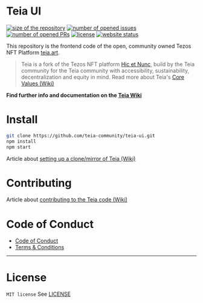 # Teia UI

[![size of the repository](https://img.shields.io/github/languages/code-size/teia-community/teia-ui?style=flat-square)](https://github.com/teia-community/teia-ui)
[![number of opened issues](https://img.shields.io/github/issues/teia-community/teia-ui?style=flat-square&color=blue)](https://github.com/teia-community/teia-ui/issues)
[![number of opened PRs](https://img.shields.io/github/issues-pr/teia-community/teia-ui?style=flat-square&color=blue)](https://github.com/teia-community/teia-ui/pulls)
[![license](https://img.shields.io/github/license/teia-community/teia-ui?style=flat-square&color=black)](./LICENSE)
[![website status](https://img.shields.io/website?style=flat-square&url=https%3A%2F%2Fteia.art)](https://teia.art)

This repository is the frontend code of the open, community owned Tezos NFT Platform [teia.art](https://teia.art).

> Teia is a fork of the Tezos NFT platform [Hic et Nunc](https://www.hicetnunc.xyz/), build by the Teia community for the Teia community with accessibility, sustainability, decentralization and equity in mind. Read more about Teia's [Core Values (Wiki)](https://github.com/teia-community/teia-docs/wiki/Core-Values-Code-of-Conduct-Terms-and-Conditions#1-core-values)

**Find further info and documentation on the [Teia Wiki](https://github.com/teia-community/teia-docs/wiki/)**

# Install

```bash
git clone https://github.com/teia-community/teia-ui.git
npm install
npm start
```

Article about [setting up a clone/mirror of Teia (Wiki)](https://github.com/teia-community/teia-docs/wiki/How-to-set-up-a-Teia-Mirror)

# Contributing

Article about [contributing to the Teia code (Wiki)](https://github.com/teia-community/teia-docs/wiki/Contribute-to-the-Teia-Code)

# Code of Conduct

- [Code of Conduct](https://github.com/teia-community/teia-docs/wiki/Core-Values-Code-of-Conduct-Terms-and-Conditions#2-code-of-conduct)
- [Terms & Conditions](https://github.com/teia-community/teia-docs/wiki/Core-Values-Code-of-Conduct-Terms-and-Conditions#3-terms-and-conditions---account-restrictions)

---

# License

`MIT license`
See [LICENSE](LICENSE)

